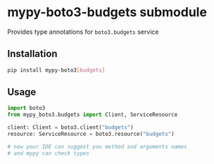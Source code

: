 # mypy-boto3-budgets submodule

Provides type annotations for `boto3.budgets` service

## Installation

```bash
pip install mypy-boto3[budgets]
```

## Usage

```python
import boto3
from mypy_boto3.budgets import Client, ServiceResource

client: Client = boto3.client("budgets")
resource: ServiceResource = boto3.resource("budgets")

# now your IDE can suggest you method and arguments names
# and mypy can check types
```

